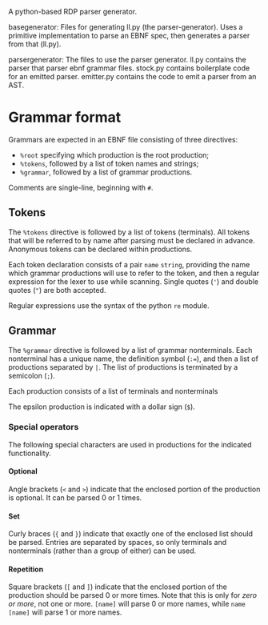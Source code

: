 
A python-based RDP parser generator.

basegenerator: Files for generating ll.py (the parser-generator).
Uses a primitive implementation to parse an EBNF spec, then generates a parser
from that (ll.py).

parsergenerator: The files to use the parser generator.
ll.py contains the parser that parser ebnf grammar files.
stock.py contains boilerplate code for an emitted parser.
emitter.py contains the code to emit a parser from an AST.


# Grammar format
Grammars are expected in an EBNF file consisting of three directives:
* `%root` specifying which production is the root production;
* `%tokens`, followed by a list of token names and strings;
* `%grammar`, followed by a list of grammar productions.

Comments are single-line, beginning with `#`.


## Tokens

The `%tokens` directive is followed by a list of tokens (terminals). All tokens that will be referred to by name after parsing must be declared in advance. Anonymous tokens can be declared within productions.

Each token declaration consists of a pair `name` `string`, providing the name which grammar productions will use to refer to the token, and then a regular expression for the lexer to use while scanning. Single quotes (`'`) and double quotes (`"`) are both accepted.

Regular expressions use the syntax of the python `re` module.


## Grammar

The `%grammar` directive is followed by a list of grammar nonterminals. Each nonterminal has a unique name, the definition symbol (`:=`), and then a list of productions separated by `|`. The list of productions is terminated by a semicolon (`;`).

Each production consists of a list of terminals and nonterminals

The epsilon production is indicated with a dollar sign (`$`).

### Special operators

The following special characters are used in productions for the indicated functionality.

#### Optional

Angle brackets (`<` and `>`) indicate that the enclosed portion of the production is optional. It can be parsed 0 or 1 times.

#### Set

Curly braces (`{` and `}`) indicate that exactly one of the enclosed list should be parsed. Entries are separated by spaces, so only terminals and nonterminals (rather than a group of either) can be used.

#### Repetition

Square brackets (`[` and `]`) indicate that the enclosed portion of the production should be parsed 0 or more times. Note that this is only for *zero or more*, not one or more. `[name]` will parse 0 or more names, while `name [name]` will parse 1 or more names.
